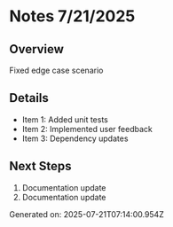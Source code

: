 # Notes 7/21/2025

## Overview
Fixed edge case scenario

## Details
- Item 1: Added unit tests
- Item 2: Implemented user feedback
- Item 3: Dependency updates

## Next Steps
1. Documentation update
2. Documentation update

Generated on: 2025-07-21T07:14:00.954Z

